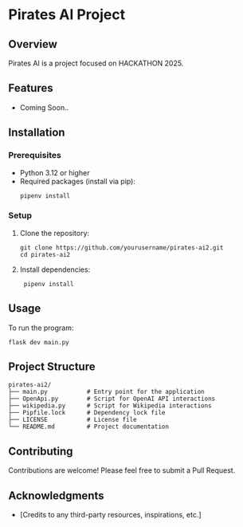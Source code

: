# Pirates AI Project

## Overview

Pirates AI is a project focused on HACKATHON 2025.

## Features

- Coming Soon..

## Installation

### Prerequisites

- Python 3.12 or higher
- Required packages (install via pip):
  ```
  pipenv install
  ```

### Setup

1. Clone the repository:
   ```
   git clone https://github.com/yourusername/pirates-ai2.git
   cd pirates-ai2
   ```
2. Install dependencies:
   ```
    pipenv install
   ```

## Usage

To run the program:

```
flask dev main.py
```

## Project Structure

```
pirates-ai2/
├── main.py           # Entry point for the application
├── OpenApi.py        # Script for OpenAI API interactions
├── wikipedia.py      # Script for Wikipedia interactions
├── Pipfile.lock      # Dependency lock file
├── LICENSE           # License file
└── README.md         # Project documentation
```

## Contributing

Contributions are welcome! Please feel free to submit a Pull Request.

## Acknowledgments

- [Credits to any third-party resources, inspirations, etc.]
